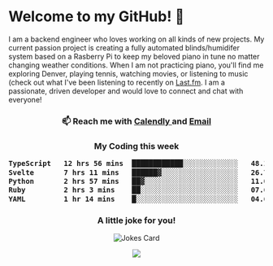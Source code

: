 <h1> Welcome to my GitHub! 👋 </h1>


  I am a backend engineer who loves working on all kinds of new projects. My current passion project is creating a fully automated blinds/humidifer system based on a Rasberry Pi to keep my beloved piano in tune no matter changing weather conditions. When I am not practicing piano, you'll find me exploring Denver, playing tennis, watching movies, or listening to music (check out what I've been listening to recently on [Last.fm](https://www.last.fm/user/mballa000). I am a passionate, driven developer and would love to connect and chat with everyone!

<h3 align = "center"> 📫 Reach me with <a href = "https://calendly.com/msbrandt00/30min"> Calendly </a> and <a href="mailto:msbrandt00@gmail.com">Email</a> 
 </h3>


 
<div align = "center"
[![Anurag's GitHub stats](https://github-readme-stats.vercel.app/api?username=mbrandt00)](https://github.com/anuraghazra/github-readme-stats)
          </div>
<h3 align="center">
  My Coding this week
<!--START_SECTION:waka-->

```txt
TypeScript   12 hrs 56 mins  ████████████░░░░░░░░░░░░░   48.16 %
Svelte       7 hrs 11 mins   ██████▓░░░░░░░░░░░░░░░░░░   26.75 %
Python       2 hrs 57 mins   ██▓░░░░░░░░░░░░░░░░░░░░░░   11.03 %
Ruby         2 hrs 3 mins    ██░░░░░░░░░░░░░░░░░░░░░░░   07.67 %
YAML         1 hr 14 mins    █░░░░░░░░░░░░░░░░░░░░░░░░   04.64 %
```

<!--END_SECTION:waka-->

### A little joke for you!

![Jokes Card](https://readme-jokes.vercel.app/api?hideBorder)

<a href="https://www.linkedin.com/in/mbrandt00/"><img src="https://img.shields.io/badge/linkedin-%230077B5.svg?&style=for-the-badge&logo=linkedin&logoColor=white" /></a>
